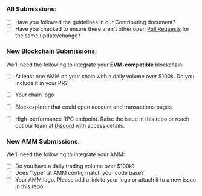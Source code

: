 ### All Submissions:

* [ ] Have you followed the guidelines in our Contributing document?
* [ ] Have you checked to ensure there aren't other open [Pull Requests](../../../pulls) for the same update/change?

<!-- You can erase any parts of this template not applicable to your Pull Request. -->

### New Blockchain Submissions:
We'll need the following to integrate your **EVM-compatible** blockchain: 

- [ ] At least one AMM on your chain with a daily volume over $100k. Do you include it in your PR?   
- [ ] Your chain logo
- [ ] Blockexplorer that could open account and transactions pages 
- [ ] High-performance RPC endpoint. Raise the issue in this repo or reach out our team at [Discord](https://discord.com/invite/dPW8fzwzz9) with access details.  


### New AMM Submissions:
We'll need the following to integrate your AMM: 

* [ ] Do you have a daily trading volume over $100k? 
* [ ] Does "type" at AMM config match your code base? 
* [ ] Your AMM logo. Please add a link to your logo or attach it to a new issue in this repo.  
